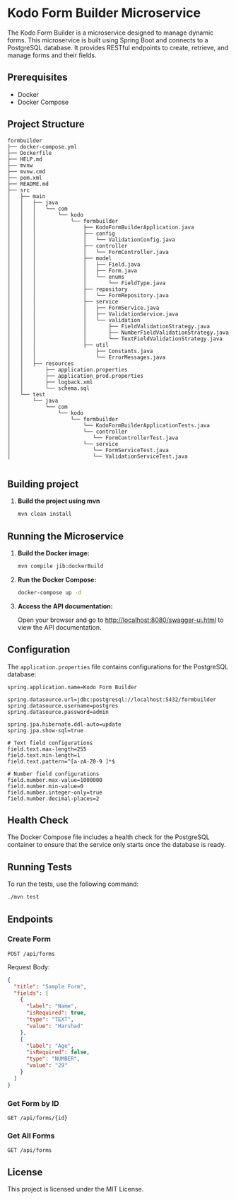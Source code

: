 # Kodo Form Builder Microservice

The Kodo Form Builder is a microservice designed to manage dynamic forms. This microservice is built using Spring Boot and connects to a PostgreSQL database. It provides RESTful endpoints to create, retrieve, and manage forms and their fields.

## Prerequisites

- Docker
- Docker Compose

## Project Structure

```plaintext
formbuilder
├── docker-compose.yml
├── Dockerfile
├── HELP.md
├── mvnw
├── mvnw.cmd
├── pom.xml
├── README.md
├── src
│   ├── main
│   │   ├── java
│   │   │   └── com
│   │   │       └── kodo
│   │   │           └── formbuilder
│   │   │               ├── KodoFormBuilderApplication.java
│   │   │               ├── config
│   │   │               │   └── ValidationConfig.java
│   │   │               ├── controller
│   │   │               │   └── FormController.java
│   │   │               ├── model
│   │   │               │   ├── Field.java
│   │   │               │   ├── Form.java
│   │   │               │   └── enums
│   │   │               │       └── FieldType.java
│   │   │               ├── repository
│   │   │               │   └── FormRepository.java
│   │   │               ├── service
│   │   │               │   ├── FormService.java
│   │   │               │   ├── ValidationService.java
│   │   │               │   └── validation
│   │   │               │       ├── FieldValidationStrategy.java
│   │   │               │       ├── NumberFieldValidationStrategy.java
│   │   │               │       └── TextFieldValidationStrategy.java
│   │   │               ├── util
│   │   │                   ├── Constants.java
│   │   │                   └── ErrorMessages.java
│   │   ├── resources
│   │       ├── application.properties
│   │       ├── application_prod.properties
│   │       ├── logback.xml
│   │       └── schema.sql
│   └── test
│       └── java
│           └── com
│               └── kodo
│                   └── formbuilder
│                       └── KodoFormBuilderApplicationTests.java
│                       └── controller
│                          └── FormControllerTest.java
│                       └── service
│                          └── FormServiceTest.java
│                          └── ValidationServiceTest.java


```
## Building project

1. **Build the project using mvn** 
   ```bash
   mvn clean install
   ```

## Running the Microservice

1. **Build the Docker image:**

   ```bash
   mvn compile jib:dockerBuild
   ```

2. **Run the Docker Compose:**

   ```bash
   docker-compose up -d
   ```

3. **Access the API documentation:**

   Open your browser and go to [http://localhost:8080/swagger-ui.html](http://localhost:8080/swagger-ui.html) to view the API documentation.

## Configuration

The `application.properties` file contains configurations for the PostgreSQL database:

```properties
spring.application.name=Kodo Form Builder

spring.datasource.url=jdbc:postgresql://localhost:5432/formbuilder
spring.datasource.username=postgres
spring.datasource.password=admin

spring.jpa.hibernate.ddl-auto=update
spring.jpa.show-sql=true

# Text field configurations
field.text.max-length=255
field.text.min-length=1
field.text.pattern=^[a-zA-Z0-9 ]*$

# Number field configurations
field.number.max-value=1000000
field.number.min-value=0
field.number.integer-only=true
field.number.decimal-places=2
```

## Health Check

The Docker Compose file includes a health check for the PostgreSQL container to ensure that the service only starts once the database is ready.

## Running Tests

To run the tests, use the following command:

```bash
./mvn test
```

## Endpoints

### Create Form

```http
POST /api/forms
```

Request Body:
```json
{
  "title": "Sample Form",
  "fields": [
    {
      "label": "Name",
      "isRequired": true,
      "type": "TEXT",
      "value": "Harshad"
    },
    {
      "label": "Age",
      "isRequired": false,
      "type": "NUMBER",
      "value": "29"
    }
  ]
}
```

### Get Form by ID

```http
GET /api/forms/{id}
```

### Get All Forms

```http
GET /api/forms
```

## License

This project is licensed under the MIT License.

